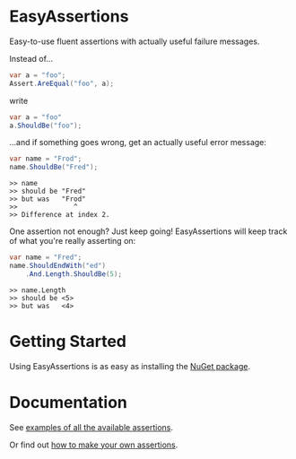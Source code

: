 # EasyAssertions
Easy-to-use fluent assertions with actually useful failure messages.

Instead of...

```c#
var a = "foo";
Assert.AreEqual("foo", a);
```

write

```c#
var a = "foo"
a.ShouldBe("foo");
```

...and if something goes wrong, get an actually useful error message:

```c#
var name = "Frod";
name.ShouldBe("Fred");
```
    >> name
    >> should be "Fred"
    >> but was   "Frod"
    >>              ^
    >> Difference at index 2.

One assertion not enough? Just keep going! EasyAssertions will keep track of what you're really asserting on:
```c#
var name = "Fred";
name.ShouldEndWith("ed")
    .And.Length.ShouldBe(5);        
```
    >> name.Length
    >> should be <5>
    >> but was   <4>

# Getting Started
Using EasyAssertions is as easy as installing the [NuGet package](https://www.nuget.org/packages/EasyAssertions/).

# Documentation
See [examples of all the available assertions](doc/Assertions.md).

Or find out [how to make your own assertions](doc/CustomAssertions.md).